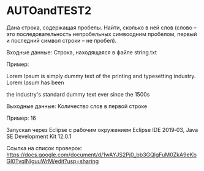 # AUTOandTEST2
Дана строка, содержащая пробелы. Найти, сколько в ней слов (слово – это последовательность непробельных симвоодним пробелом, первый и последний символ строки – не пробел).

Входные данные: 
Строка, находящаяся в файле string.txt

Пример:

Lorem Ipsum is simply dummy text of the printing and typesetting industry. Lorem Ipsum has been

the industry's standard dummy text ever since the 1500s

Выходные данные: 
Количество слов в первой строке

Пример: 
16

Запускал через Eclipse с рабочим окружением Eclipse IDE 2019‑03, Java SE Development Kit 12.0.1

Ссылка на список проверок: https://docs.google.com/document/d/1wAYJS2Pj0_bb3GQlgFuM0ZkA9eKbGI0TvqlNlguuWrM/edit?usp=sharing
